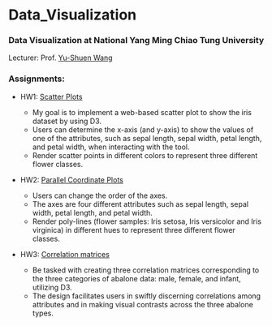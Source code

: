 # Data_Visualization
### Data Visualization at National Yang Ming Chiao Tung University
Lecturer: Prof. [Yu-Shuen Wang](https://www.cs.nycu.edu.tw/members/detail/yushuen)

### Assignments:
- HW1: [Scatter Plots](file:///D:/Michelle_NYCU_course/DV/HW1/513557003.html)

  - My goal is to implement a web-based scatter plot to show the iris dataset by using D3.
  - Users can determine the x-axis (and y-axis) to show the values of one of the attributes, such as sepal length, sepal width, petal length, and petal width, when interacting with the tool.
  -  Render scatter points in different colors to represent three different flower classes.

- HW2: [Parallel Coordinate Plots](file:///D:/Michelle_NYCU_course/DV/HW2/513557003.html)

  - Users can change the order of the axes.
  - The axes are four different attributes such as sepal length, sepal width, petal length, and petal width.
  - Render poly-lines (flower samples: Iris setosa, Iris versicolor and Iris virginica) in different hues to represent three different flower classes.

- HW3: [Correlation matrices](file:///D:/Michelle_NYCU_course/DV/HW3/513557003.html)

  - Be tasked with creating three correlation matrices corresponding to the three categories of abalone data: male, female, and infant, utilizing D3.
  - The design facilitates users in swiftly discerning correlations among attributes and in making visual contrasts across the three abalone types.
